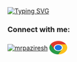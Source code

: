 <a href="https://git.io/typing-svg"><img src="https://readme-typing-svg.demolab.com?font=Fira+Code&weight=800&size=30&duration=3000&pause=503&center=true&vCenter=true&width=1000&lines=Hello;My+name+is+Christopher+Shea.;I+am+a+Software+Developer.;My+interests+include+%5BPython%2C+JavaScript%2C+Django%2C+React%5D" alt="Typing SVG" /></a>



<h3 align="left">Connect with me:</h3>
<p align="left">
  <a href="https://www.linkedin.com/in/christopher-m-shea/"
   target="blank"><img align="center" src="https://raw.githubusercontent.com/rahuldkjain/github-profile-readme-generator/master/src/images/icons/Social/linked-in-alt.svg" alt="mrpaziresh" height="30" width="40" /></a>
   <a href="https://christophermshea.com/"
   target="blank"><img align="center" src="https://github.com/edent/SuperTinyIcons/blob/master/images/svg/chrome.svg" alt="mrpaziresh" height="30" width="40" /></a 
</p>

 
